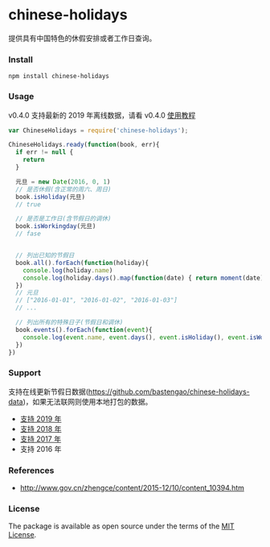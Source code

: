 # chinese-holidays

提供具有中国特色的休假安排或者工作日查询。

### Install

    npm install chinese-holidays


### Usage

v0.4.0 支持最新的 2019 年离线数据，请看 v0.4.0 [使用教程](https://github.com/bastengao/chinese-holidays-node/tree/v0.4.0)


```javascript
var ChineseHolidays = require('chinese-holidays');

ChineseHolidays.ready(function(book, err){
  if err != null {
    return
  }

  元旦 = new Date(2016, 0, 1)
  // 是否休假(含正常的周六、周日)
  book.isHoliday(元旦)     
  // true

  // 是否是工作日(含节假日的调休)
  book.isWorkingday(元旦)
  // fase


  // 列出已知的节假日
  book.all().forEach(function(holiday){
    console.log(holiday.name)
    console.log(holiday.days().map(function(date) { return moment(date).format('YYYY-MM-DD') }))
  })
  // 元旦
  // ["2016-01-01", "2016-01-02", "2016-01-03"]
  // ...

  // 列出所有的特殊日子(节假日和调休)
  book.events().forEach(function(event){
    console.log(event.name, event.days(), event.isHoliday(), event.isWorkingday())
  })
})
```

### Support

支持在线更新节假日数据(https://github.com/bastengao/chinese-holidays-data)，如果无法联网则使用本地打包的数据。

* [支持 2019 年](http://www.gov.cn/zhengce/content/2018-12/06/content_5346276.htm)
* [支持 2018 年](http://www.gov.cn/zhengce/content/2017-11/30/content_5243579.htm)
* [支持 2017 年](http://www.gov.cn/zhengce/content/2016-12/01/content_5141603.htm)
* 支持 2016 年

### References

* http://www.gov.cn/zhengce/content/2015-12/10/content_10394.htm

### License

The package is available as open source under the terms of the [MIT License](http://opensource.org/licenses/MIT).
